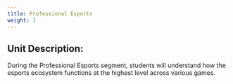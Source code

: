 ```yaml
---
title: Professional Esports
weight: 1
---
```

## Unit Description:

D﻿uring the Professional Esports segment, students will understand how the esports ecosystem functions at the highest level across various games.